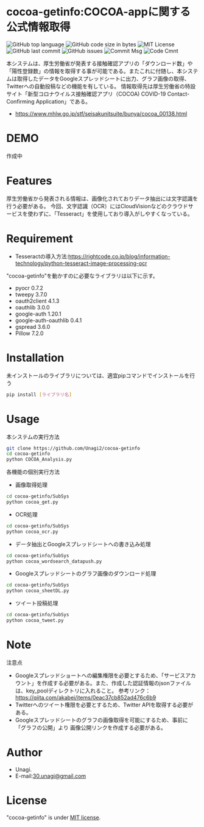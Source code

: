 # cocoa-getinfo:COCOA-appに関する公式情報取得
![GitHub top language](https://img.shields.io/github/languages/top/Unagi2/cocoa-getinfo?style=flat-square)
![GitHub code size in bytes](https://img.shields.io/github/languages/code-size/Unagi2/cocoa-getinfo?style=flat-square)
![MIT License](http://img.shields.io/badge/license-MIT-blue.svg?style=flat-square)
![GitHub last commit](https://img.shields.io/github/last-commit/Unagi2/cocoa-getinfo?style=flat-square)
![GitHub issues](https://img.shields.io/github/issues/Unagi2/cocoa-getinfo?style=flat-square)
![Commit Msg](https://img.shields.io/badge/Commit%20message-Ja-brightgreen.svg?style=flat-square)
![Code Cmnt](https://img.shields.io/badge/code%20comment-Ja-brightgreen.svg?style=flat-square)

本システムは、厚生労働省が発表する接触確認アプリの「ダウンロード数」や「陽性登録数」の情報を取得する事が可能である。またこれに付随し、本システムは取得したデータをGoogleスプレッドシートに出力、グラフ画像の取得、Twitterへの自動投稿などの機能を有している。
情報取得先は厚生労働省の特設サイト「新型コロナウイルス接触確認アプリ（COCOA) COVID-19 Contact-Confirming Application」である。
* https://www.mhlw.go.jp/stf/seisakunitsuite/bunya/cocoa_00138.html

# DEMO

作成中

# Features

厚生労働省から発表される情報は、画像化されておりデータ抽出には文字認識を行う必要がある。
今回、文字認識（OCR）にはCloudVisionなどのクラウドサービスを使わずに、「Tesseract」を使用しており導入がしやすくなっている。

# Requirement
* Tesseractの導入方法:https://rightcode.co.jp/blog/information-technology/python-tesseract-image-processing-ocr

"cocoa-getinfo"を動かすのに必要なライブラリは以下に示す。

* pyocr 0.7.2
* tweepy 3.7.0
* oauth2client 4.1.3
* oauthlib 3.0.0
* google-auth 1.20.1
* google-auth-oauthlib 0.4.1
* gspread 3.6.0
* Pillow 7.2.0

# Installation

未インストールのライブラリについては、適宜pipコマンドでインストールを行う

```bash
pip install [ライブラリ名]
```

# Usage

本システムの実行方法

```bash
git clone https://github.com/Unagi2/cocoa-getinfo
cd cocoa-getinfo
python COCOA_Analysis.py
```
各機能の個別実行方法
* 画像取得処理
```bash
cd cocoa-getinfo/SubSys
python cocoa_get.py
```
* OCR処理
```bash
cd cocoa-getinfo/SubSys
python cocoa_ocr.py
```
* データ抽出とGoogleスプレッドシートへの書き込み処理
```bash
cd cocoa-getinfo/SubSys
python cocoa_wordsearch_datapush.py
```
* Googleスプレッドシートのグラフ画像のダウンロード処理
```bash
cd cocoa-getinfo/SubSys
python cocoa_sheetDL.py
```
* ツイート投稿処理
```bash
cd cocoa-getinfo/SubSys
python cocoa_tweet.py
```
# Note

注意点
* Googleスプレッドショートへの編集権限を必要とするため、「サービスアカウント」を作成する必要がある。また、作成した認証情報のjsonファイルは、key_poolディレクトリに入れること。
参考リンク：https://qiita.com/akabei/items/0eac37cb852ad476c6b9
* Twitterへのツイート権限を必要とするため、Twitter APIを取得する必要がある。
* Googleスプレッドシートのグラフの画像取得を可能にするため、事前に「グラフの公開」より 画像公開リンクを作成する必要がある。

# Author

* Unagi.
* E-mail:30.unagi@gmail.com

# License

"cocoa-getinfo" is under [MIT license](https://en.wikipedia.org/wiki/MIT_License).
